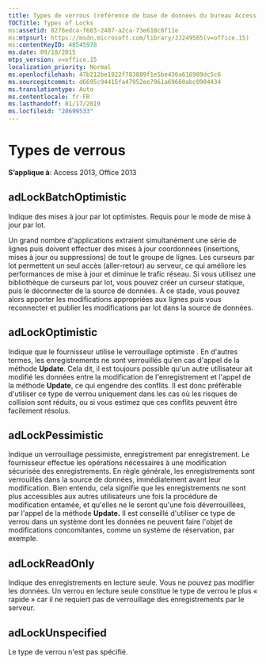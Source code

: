 ```yaml
---
title: Types de verrous (référence de base de données du bureau Access)
TOCTitle: Types of Locks
ms:assetid: 8276edca-f603-2487-a2ca-73e618c0f11e
ms:mtpsurl: https://msdn.microsoft.com/library/JJ249565(v=office.15)
ms:contentKeyID: 48545978
ms.date: 09/18/2015
mtps_version: v=office.15
localization_priority: Normal
ms.openlocfilehash: 47b212be1922f783889f1e5be436a616909dc5c6
ms.sourcegitcommit: d6695c94415fa47952ee7961a69660abc0904434
ms.translationtype: Auto
ms.contentlocale: fr-FR
ms.lasthandoff: 01/17/2019
ms.locfileid: "28699533"
---
```

# <a name="types-of-locks"></a>Types de verrous


**S’applique à**: Access 2013, Office 2013



## <a name="adlockbatchoptimistic"></a>adLockBatchOptimistic

Indique des mises à jour par lot optimistes. Requis pour le mode de mise à jour par lot.

Un grand nombre d'applications extraient simultanément une série de lignes puis doivent effectuer des mises à jour coordonnées (insertions, mises à jour ou suppressions) de tout le groupe de lignes. Les curseurs par lot permettent un seul accès (aller-retour) au serveur, ce qui améliore les performances de mise à jour et diminue le trafic réseau. Si vous utilisez une bibliothèque de curseurs par lot, vous pouvez créer un curseur statique, puis le déconnecter de la source de données. À ce stade, vous pouvez alors apporter les modifications appropriées aux lignes puis vous reconnecter et publier les modifications par lot dans la source de données.

## <a name="adlockoptimistic"></a>adLockOptimistic

Indique que le fournisseur utilise le verrouillage optimiste . En d'autres termes, les enregistrements ne sont verrouillés qu'en cas d'appel de la méthode **Update**. Cela dit, il est toujours possible qu'un autre utilisateur ait modifié les données entre la modification de l'enregistrement et l'appel de la méthode **Update**, ce qui engendre des conflits. Il est donc préférable d'utiliser ce type de verrou uniquement dans les cas où les risques de collision sont réduits, ou si vous estimez que ces conflits peuvent être facilement résolus.

## <a name="adlockpessimistic"></a>adLockPessimistic

Indique un verrouillage pessimiste, enregistrement par enregistrement. Le fournisseur effectue les opérations nécessaires à une modification sécurisée des enregistrements. En règle générale, les enregistrements sont verrouillés dans la source de données, immédiatement avant leur modification. Bien entendu, cela signifie que les enregistrements ne sont plus accessibles aux autres utilisateurs une fois la procédure de modification entamée, et qu'elles ne le seront qu'une fois déverrouillées, par l'appel de la méthode **Update.** Il est conseillé d'utiliser ce type de verrou dans un système dont les données ne peuvent faire l'objet de modifications concomitantes, comme un système de réservation, par exemple.

## <a name="adlockreadonly"></a>adLockReadOnly

Indique des enregistrements en lecture seule. Vous ne pouvez pas modifier les données. Un verrou en lecture seule constitue le type de verrou le plus « rapide » car il ne requiert pas de verrouillage des enregistrements par le serveur.

## <a name="adlockunspecified"></a>adLockUnspecified

Le type de verrou n'est pas spécifié.

